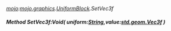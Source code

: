 _[mojo](../../modules/mojo/mojo-module.md):[mojo.graphics](../../modules/mojo/mojo-graphics.md).[UniformBlock](../../modules/mojo/mojo-graphics-uniformblock.md).SetVec3f_
##### Method SetVec3f:Void( uniform:[String](../../modules/wonkey/wonkey-types-string.md),value:[std.geom.Vec3f](../../modules/std/std-geom-vec3f.md) )
